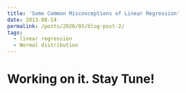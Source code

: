 ```yaml
---
title: 'Some Common Misconceptions of Linear Regression'
date: 2013-08-14
permalink: /posts/2020/03/blog-post-2/
tags:
  - linear regression
  - Normal distribution
---
```


# Working on it. Stay Tune!


